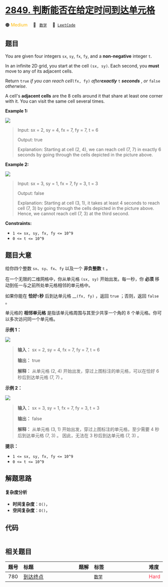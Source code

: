 # [2849. 判断能否在给定时间到达单元格](https://leetcode.com/problems/determine-if-a-cell-is-reachable-at-a-given-time)

🟠 <font color=#ffb800>Medium</font>&emsp; 🔖&ensp; [`数学`](/leetcode/outline/tag/math.md)&emsp; 🔗&ensp;[`LeetCode`](https://leetcode.com/problems/determine-if-a-cell-is-reachable-at-a-given-time)


## 题目

You are given four integers `sx`, `sy`, `fx`, `fy`, and a **non-negative**
integer `t`.

In an infinite 2D grid, you start at the cell `(sx, sy)`. Each second, you
**must** move to any of its adjacent cells.

Return `true` _if you can reach cell_`(fx, fy)` _after**exactly**_ `t`
**_seconds_** , _or_ `false` _otherwise_.

A cell's **adjacent cells** are the 8 cells around it that share at least one
corner with it. You can visit the same cell several times.



**Example 1:**

![](https://assets.leetcode.com/uploads/2023/08/05/example2.svg)

> Input: sx = 2, sy = 4, fx = 7, fy = 7, t = 6
> 
> Output: true
> 
> Explanation: Starting at cell (2, 4), we can reach cell (7, 7) in exactly 6 seconds by going through the cells depicted in the picture above. 

**Example 2:**

![](https://assets.leetcode.com/uploads/2023/08/05/example1.svg)

> Input: sx = 3, sy = 1, fx = 7, fy = 3, t = 3
> 
> Output: false
> 
> Explanation: Starting at cell (3, 1), it takes at least 4 seconds to reach cell (7, 3) by going through the cells depicted in the picture above. Hence, we cannot reach cell (7, 3) at the third second.

**Constraints:**

  * `1 <= sx, sy, fx, fy <= 10^9`
  * `0 <= t <= 10^9`


## 题目大意

给你四个整数 `sx`、`sy`、`fx`、`fy`  以及一个 **非负整数** `t` 。

在一个无限的二维网格中，你从单元格 `(sx, sy)` 开始出发。每一秒，你 **必须** 移动到任一与之前所处单元格相邻的单元格中。

如果你能在 **恰好**`t`**秒** 后到达单元格 __`(fx, fy)` ，返回 `true` ；否则，返回  `false` 。

单元格的 **相邻单元格** 是指该单元格周围与其至少共享一个角的 8 个单元格。你可以多次访问同一个单元格。



**示例 1：**

![](https://assets.leetcode.com/uploads/2023/08/05/example2.svg)

> 
> 
> 
> 
> 
> **输入：** sx = 2, sy = 4, fx = 7, fy = 7, t = 6
> 
> **输出：** true
> 
> **解释：** 从单元格 (2, 4) 开始出发，穿过上图标注的单元格，可以在恰好 6 秒后到达单元格 (7, 7) 。 
> 
> 

**示例 2：**

![](https://assets.leetcode.com/uploads/2023/08/05/example1.svg)

> 
> 
> 
> 
> 
> **输入：** sx = 3, sy = 1, fx = 7, fy = 3, t = 3
> 
> **输出：** false
> 
> **解释：** 从单元格 (3, 1) 开始出发，穿过上图标注的单元格，至少需要 4 秒后到达单元格 (7, 3) 。 因此，无法在 3 秒后到达单元格 (7, 3) 。
> 
> 



**提示：**

  * `1 <= sx, sy, fx, fy <= 10^9`
  * `0 <= t <= 10^9`


## 解题思路

#### 复杂度分析

- **时间复杂度**：`O()`，
- **空间复杂度**：`O()`，

## 代码

```javascript

```

## 相关题目

<!-- prettier-ignore -->
| 题号 | 标题 | 题解 | 标签 | 难度 |
| :------: | :------ | :------: | :------ | :------ |
| 780 | [到达终点](https://leetcode.com/problems/reaching-points) |  |  [`数学`](/leetcode/outline/tag/math.md) | <font color=#ff334b>Hard</font> |

<style>
.blue {
    background-color: #096dd9;
    padding: 0.25rem 0.5rem;
    margin: 0;
    font-size: 0.85em;
    border-radius: 3px;
    color: white;
    font-weight: 500;
}
table th:first-of-type { width: 10%; }
table th:nth-of-type(2) { width: 35%; }
table th:nth-of-type(3) { width: 10%; }
table th:nth-of-type(4) { width: 35%; }
table th:nth-of-type(5) { width: 10%; }
</style>
